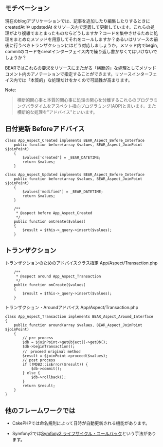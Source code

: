 ## モチベーション ##

現在のblogアプリケーションでは、記事を追加したり編集したりするときに createdAt や updatedAt をリソース内で定義して更新しています。これらの処理がより複雑でまとまったものならどうしますか？コードを集中させるために処理をまとめたメソッドを用意してそれをコールしますか？あるいはリソースの前後に行うべきトランザクションにはどう対応しましょうか。メソッド内でbegin, commitのコードをcreatインターフェイス内で繰り返し書かなくてはいけないでしょうか？

BEARではこれらの要求をリソースにまたがる「横断的」な処理としてメソッドコメント内のアノテーションで指定することができます。リソースインターフェイス内では「本質的」な処理だけをかくので可読性が高まります。

Note:
> 横断的関心事と本質的関心事に処理の関心を分離するこれらのプログラミングパラダイムをアスペクト指向プログラミング(AOP)と言います。また横断的な処理を"アドバイス"といいます。

## 日付更新 Beforeアドバイス ##
```
class App_Aspect_Created implements BEAR_Aspect_Before_Interface
    public function before(array $values, BEAR_Aspect_JoinPoint $joinPoint)
    {
        $values['created'] = _BEAR_DATETIME;
        return $values;
    }
```

```
class App_Aspect_Updated implements BEAR_Aspect_Before_Interface
    public function before(array $values, BEAR_Aspect_JoinPoint $joinPoint)
    {
        $values['modified'] = _BEAR_DATETIME;
        return $values;
    }
```

```
    /**
     * @aspect before App_Aspect_Created
     */
    public function onCreate($values)
    {
        $result = $this->_query->insert($values);
    }
```

## トランザクション ##

トランザクションのためのアドバイスクラス指定
App/Aspect/Transaction.php
```
    /**
     * @aspect around App_Aspect_Transaction
     */
    public function onCreate($values)
    {
        $result = $this->_query->insert($values);
    }
```

トランザクション・Aroundアドバイス
App/Aspect/Transaction.php
```
class App_Aspect_Transaction implements BEAR_Aspect_Around_Interface
{
    public function around(array $values, BEAR_Aspect_JoinPoint $joinPoint)
    {
        // pre process
        $db = $joinPoint->getObject()->getDb();
        $db->beginTransaction();
        //　proceed original method
        $result = $joinPoint->proceed($values);
        // post process
        if (!MDB2::isError($result)) {
            $db->commit();
        } else {
            $db->rollback();
        }
        return $result;
    }
}
```
## 他のフレームワークでは ##

  * CakePHPでは命名規則によって日時が自動更新される機能があります。

  * Symfony2では[Symfony2 ライフサイクル・コールバック](http://docs.symfony.gr.jp/sf2-blog-tutorial/customize/04-doctrine-timestampable.html)という手法があります。